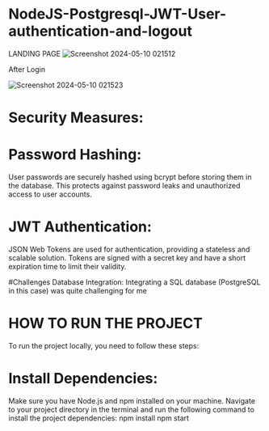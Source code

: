 ﻿# NodeJS-Postgresql-JWT-User-authentication-and-logout


LANDING PAGE
![Screenshot 2024-05-10 021512](https://github.com/snehalkr3030/NodeJS-Postgresql-JWT-User-authentication-and-logout/assets/167300047/5a198a26-a729-428b-8814-22acf1f5a672)

After Login 

![Screenshot 2024-05-10 021523](https://github.com/snehalkr3030/NodeJS-Postgresql-JWT-User-authentication-and-logout/assets/167300047/f190b94b-3b36-4344-9d1b-215af316441e)


# Security Measures:
# Password Hashing: 
User passwords are securely hashed using bcrypt before storing them in the database. This protects against password leaks and unauthorized access to user accounts.
# JWT Authentication: 
JSON Web Tokens are used for authentication, providing a stateless and scalable solution. Tokens are signed with a secret key and have a short expiration time to limit their validity.

#Challenges
Database Integration: Integrating a SQL database (PostgreSQL in this case) was quite challenging for me



# HOW TO RUN THE PROJECT

To run the project locally, you need to follow these steps:

# Install Dependencies:
Make sure you have Node.js and npm installed on your machine. Navigate to your project directory in the terminal and run the following command to install the project dependencies:
npm install
npm start
